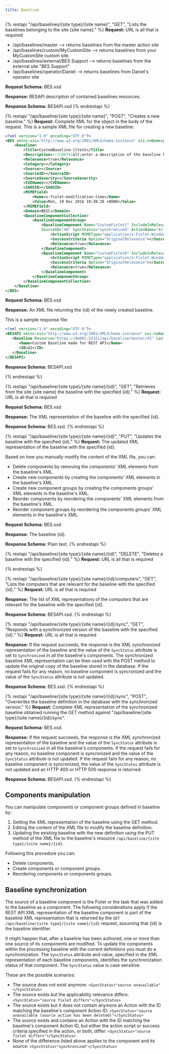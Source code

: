 ```yaml
---
title: Baseline
---
```



{% restapi "/api/baselines/{site type}/{site name}", "GET", "Lists the baselines belonging to the site {site name}." %}
**Request:** URL is all that is required
 - /api/baselines/master --> returns baselines from the master action site
 - /api/baselines/custom/MyCustomSite --> returns baselines from your MyCustomSite custom site.
 - /api/baselines/external/BES Support --> returns baselines from the external site "BES Support"
 - /api/baselines/operator/Daniel --> returns baselines from Daniel's operator site

**Request Schema:** BES.xsd

**Response:** BESAPI description of contained baselines resources. 

**Response Schema:** BESAPI.xsd
{% endrestapi %}

{% restapi "/api/baseline/{site type}/{site name}", "POST", "Creates a new baseline." %}
**Request:** Complete XML for the object in the body of the request.
This is a sample XML file for creating a new baseline:

```xml
<?xml version="1.0" encoding="UTF-8"?>
<BES xmlns:xsi="http://www.w3.org/2001/XMLSchema-instance" xsi:noNamespaceSchemaLocation="BES.xsd">
	<Baseline>
		<Title>CustomBaseline-iltest</Title>
		<Description><![CDATA[&lt;enter a description of the baseline here&gt; ]]></Description>
		<Relevance>true</Relevance>
		<Category></Category>
		<Source></Source>
		<SourceID></SourceID>
		<SourceSeverity></SourceSeverity>
		<CVENames></CVENames>
		<SANSID></SANSID>
		<MIMEField>
			<Name>x-fixlet-modification-time</Name>
			<Value>Mon, 19 Dec 2016 19:38:28 +0000</Value>
		</MIMEField>
		<Domain>BESC</Domain>
		<BaselineComponentCollection>
			<BaselineComponentGroup>
				<BaselineComponent Name="CustomFixlet1" IncludeInRelevance="true" SourceSiteURL="http://SAMLRootServ-92.saml.ilwolf.sfolab.ibm.com:52311/cgi-bin/bfgather.exe/actionsite" 
				SourceID="40" SyncStatus="synchronized" ActionName="Action1">
					<ActionScript MIMEType="application/x-Fixlet-Windows-Shell">// Enter your action script here // fixlet 1</ActionScript>
					<SuccessCriteria Option="OriginalRelevance"></SuccessCriteria>
					<Relevance>true</Relevance>
				</BaselineComponent>
				<BaselineComponent Name="CustomFixlet0" IncludeInRelevance="true" SourceSiteURL="http://SAMLRootServ-92.saml.ilwolf.sfolab.ibm.com:52311/cgi-bin/bfgather.exe/actionsite" SourceID="39" SyncStatus="source fixlet differs" ActionName="Action1">
					<ActionScript MIMEType="application/x-Fixlet-Windows-Shell">// Enter your action script here // fixlet 0// edit</ActionScript>
					<SuccessCriteria Option="OriginalRelevance"></SuccessCriteria>
					<Relevance>true</Relevance>
				</BaselineComponent>
			</BaselineComponentGroup>
		</BaselineComponentCollection>
	</Baseline>
</BES>

```

**Request Schema:** BES.xsd

**Response:** An XML file returning the {id} of the newly created baseline.

This is a sample response file:

```xml
<?xml version="1.0" encoding="UTF-8"?>
<BESAPI xmlns:xsi="http://www.w3.org/2001/XMLSchema-instance" xsi:noNamespaceSchemaLocation="BESAPI.xsd">
   <Baseline Resource="https://dw001:52311/api/baseline/master/42" LastModified="Fri, 16 Dec 2016 01:12:59 +0000">
      <Name>Custom Baseline made for REST API</Name>
      <ID>42</ID>
   </Baseline>
</BESAPI>
```

**Response Schema:** BESAPI.xsd

{% endrestapi %}

{% restapi "/api/baseline/{site type}/{site name}/{id}", "GET", "Retrieves from the site {site name} the baseline with the specified {id}." %}
**Request:** URL is all that is required

**Request Schema:** BES.xsd

**Response:** The XML representation of the baseline with the specified {id}.

**Response Schema:** BES.xsd.
{% endrestapi %}

{% restapi "/api/baseline/{site type}/{site name}/{id}", "PUT", "Updates the baseline with the specified {id}." %}
**Request:** The updated XML representation of the baseline with the specified {id}.

 Based on how you manually modify the content of the XML file, you can:
 - Delete components by removing the components' XML elements from the baseline's XML.
 - Create new components by creating the components' XML elements in the baseline's XML.
 - Create new component groups by creating the components groups' XML elements in the baseline's XML.
 - Reorder components by reordering the components' XML elements from the baseline's XML.
 - Reorder component groups by reordering the components groups' XML elements in the baseline's XML.

**Request Schema:** BES.xsd

**Response:** The baseline {id}.

**Response Schema:** Plain text.
{% endrestapi %}

{% restapi "/api/baseline/{site type}/{site name}/{id}", "DELETE", "Deletes a baseline with the specified {id}." %}
**Request:** URL is all that is required

{% endrestapi %}

{% restapi "/api/baseline/{site type}/{site name}/{id}/computers", "GET", "Lists the computers that are relevant for the baseline with the specified {id}." %}
**Request:** URL is all that is required

**Response:** The list of XML representations of the computers that are relevant for the baseline with the specified {id}.

**Response Schema:** BESAPI.xsd.
{% endrestapi %}

{% restapi "/api/baseline/{site type}/{site name}/{id}/sync", "GET", "Responds with a synchronized version of the baseline with the specified {id}." %}
**Request:** URL is all that is required

**Response:** If the request succeeds, the response is the XML synchronized representation of the baseline and the value of the `SyncStatus` attribute is set to `Synchronized` in all the baseline's components. The synchronized baseline XML representation can be then used with the POST method to update the original copy of the baseline stored in the database. If the request fails for any reason, no baseline component is syncronized and the value of the `SyncStatus` attribute is not updated.

**Response Schema:** BES.xsd.
{% endrestapi %}

{% restapi "/api/baseline/{site type}/{site name}/{id}/sync", "POST", "Overwrites the baseline definition in the database with the synchronized version." %}
**Request:** Complete XML representation of the synchronized baseline obtained running the GET method against "/api/baseline/{site type}/{site name}/{id}/sync".

**Request Schema:** BES.xsd.

**Response:** If the request succeeds, the response is the XML synchronized representation of the baseline and the value of the `SyncStatus` attribute is set to `Synchronized` in all the baseline's components. If the request fails for any reason, no baseline component is syncronized and the value of the `SyncStatus` attribute is not updated.
 If the request fails for any reason, no baseline component is syncronized, the value of the `SyncStatus` attribute is not updated and an HTTP 400 or HTTP 500 response is returned.

 **Response Schema:** BESAPI.xsd.
{% endrestapi %}

## Components manipulation
You can manipulate components or component groups defined in baseline by: 
1. Getting the XML representation of the baseline using the GET method.
2. Editing the content of the XML file to modify the baseline definition.
3. Updating the existing baseline with the new definition using the PUT method of the XML file to the baseline's resource `/api/baseline/{site type}/{site name}/{id}`. 

Following this procedure you can:
- Delete components.
- Create components or component groups. 
- Reordering components or components groups.

## Baseline synchronization
The source of a baseline component is the Fixlet or the task that was added to the baseline as a component. 
The following considerations apply if the REST API XML representation of the baseline component is part of the baseline XML representation that is returned by the `GET /api/baseline/{site type}/{site name}/{id}` request, assuming that {id} is the baseline identifier.

It might happen that, after a baseline has been authored, one or more than one source of its components are modified.
To update the components within the processing baseline with the current definitions you must do a synchronization.
The `SyncStatus` attribute and value, specified in the XML representation of each baseline components, identifies the synchronization status of that component.
The `SyncStatus` value is case sensitive.


These are the possible scenarios: 
- The source does not exist anymore: `<SyncStatus>"source unavailable"</SyncStatus>`
- The source exists but the applicability relevance differs: `<SyncStatus>"source fixlet differs"</SyncStatus>`
- The source exists but it does not contain anymore an Action with the ID matching the baseline's component Action ID: `<SyncStatus>"source unavailable (source action has been deleted)"</SyncStatus>`
- The source exists and contains an Action with the ID matching the baseline's component Action ID, but either the action script or success criteria specified in the action, or both, differ: `<SyncStatus>"source fixlet differs"</SyncStatus>`
- None of the difference listed above applies to the component and its source: `<SyncStatus>"synchronized"</SyncStatus>`
